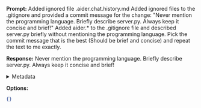 **Prompt:**
Added ignored file .aider.chat.history.md
Added ignored files to the .gitignore and provided a commit message for the change: "Never mention the programming language. Briefly describe server.py. Always keep it concise and brief!"
Added aider.* to the .gitignore file and described server.py briefly without mentioning the programming language.
Pick the commit message that is the best (Should be brief and concise) and repeat the text to me exactly.


**Response:**
Never mention the programming language. Briefly describe server.py. Always keep it concise and brief!

<details><summary>Metadata</summary>

- Duration: 1093 ms
- Datetime: 2023-07-16T18:42:14.957278
- Model: gpt-3.5-turbo-0613

</details>

**Options:**
```json
{}
```

